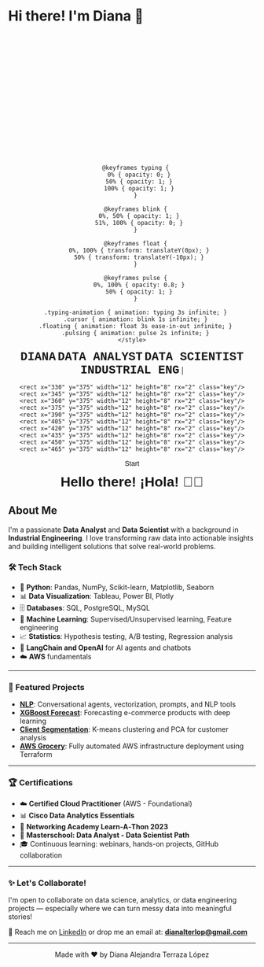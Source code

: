 # Hi there! I'm Diana 👋

<div align="center">

<svg width="800" height="400" xmlns="http://www.w3.org/2000/svg">
  <defs>
    <style>
      .bg { fill: #0d1117; }
      .computer-body { fill: #4a9eff; stroke: #2d5aa0; stroke-width: 3; }
      .screen { fill: #f0f6fc; stroke: #24292f; stroke-width: 2; }
      .keyboard { fill: #ffd700; stroke: #cc9900; stroke-width: 2; }
      .key { fill: #fff; stroke: #ddd; stroke-width: 1; }
      .text { font-family: 'Courier New', monospace; font-size: 24px; font-weight: bold; fill: #24292f; }
      .greeting { font-family: 'Arial', sans-serif; font-size: 28px; font-weight: bold; fill: #58a6ff; }
      .emoji { font-size: 24px; }
      .shape1 { fill: #ffd700; }
      .shape2 { fill: #ff6b9d; }
      .shape3 { fill: #4ecdc4; }
      .button { fill: #e6e6e6; stroke: #999; stroke-width: 2; cursor: pointer; }
      .button-text { font-family: 'Arial', sans-serif; font-size: 14px; fill: #333; text-anchor: middle; }
      .power-light { fill: #ff4444; }
      
      @keyframes typing {
        0% { opacity: 0; }
        50% { opacity: 1; }
        100% { opacity: 1; }
      }
      
      @keyframes blink {
        0%, 50% { opacity: 1; }
        51%, 100% { opacity: 0; }
      }
      
      @keyframes float {
        0%, 100% { transform: translateY(0px); }
        50% { transform: translateY(-10px); }
      }
      
      @keyframes pulse {
        0%, 100% { opacity: 0.8; }
        50% { opacity: 1; }
      }
      
      .typing-animation { animation: typing 3s infinite; }
      .cursor { animation: blink 1s infinite; }
      .floating { animation: float 3s ease-in-out infinite; }
      .pulsing { animation: pulse 2s infinite; }
    </style>
  </defs>
  
  <!-- Background -->
  <rect width="800" height="400" class="bg"/>
  
  <!-- Decorative shapes -->
  <ellipse cx="100" cy="100" rx="40" ry="60" class="shape1 floating"/>
  <path d="M 700 80 L 750 120 L 720 160 L 680 140 Z" class="shape2 floating" style="animation-delay: -1s;"/>
  <circle cx="80" cy="320" r="35" class="shape3 floating" style="animation-delay: -2s;"/>
  <path d="M 720 320 Q 750 280 780 320 Q 750 360 720 320" class="shape2 floating" style="animation-delay: -0.5s;"/>
  
  <!-- Computer Monitor -->
  <rect x="280" y="120" width="240" height="180" rx="15" class="computer-body"/>
  
  <!-- Screen -->
  <rect x="300" y="135" width="200" height="130" rx="5" class="screen"/>
  
  <!-- Power button and lights -->
  <circle cx="490" cy="285" r="4" class="power-light pulsing"/>
  <circle cx="505" cy="285" r="3" fill="#44ff44" class="pulsing" style="animation-delay: -1s;"/>
  
  <!-- Screen content -->
  <text x="400" y="160" class="text typing-animation" text-anchor="middle">DIANA</text>
  <text x="400" y="185" class="text typing-animation" style="animation-delay: 0.5s;" text-anchor="middle">DATA ANALYST</text>
  <text x="400" y="210" class="text typing-animation" style="animation-delay: 1s;" text-anchor="middle">DATA SCIENTIST</text>
  <text x="400" y="235" class="text typing-animation" style="animation-delay: 1.5s;" text-anchor="middle">INDUSTRIAL ENG</text>
  <text x="420" y="250" class="cursor">|</text>
  
  <!-- Computer Base/Stand -->
  <rect x="330" y="300" width="140" height="20" rx="10" class="computer-body"/>
  <rect x="370" y="320" width="60" height="30" rx="5" class="computer-body"/>
  
  <!-- Keyboard -->
  <ellipse cx="400" cy="370" rx="120" ry="25" class="keyboard"/>
  
  <!-- Keyboard keys (simplified) -->
  <g class="floating" style="animation-delay: -1.5s;">
    <rect x="320" y="360" width="12" height="8" rx="2" class="key"/>
    <rect x="335" y="360" width="12" height="8" rx="2" class="key"/>
    <rect x="350" y="360" width="12" height="8" rx="2" class="key"/>
    <rect x="365" y="360" width="12" height="8" rx="2" class="key"/>
    <rect x="380" y="360" width="12" height="8" rx="2" class="key"/>
    <rect x="395" y="360" width="12" height="8" rx="2" class="key"/>
    <rect x="410" y="360" width="12" height="8" rx="2" class="key"/>
    <rect x="425" y="360" width="12" height="8" rx="2" class="key"/>
    <rect x="440" y="360" width="12" height="8" rx="2" class="key"/>
    <rect x="455" y="360" width="12" height="8" rx="2" class="key"/>
    <rect x="470" y="360" width="12" height="8" rx="2" class="key"/>
    
    <rect x="330" y="375" width="12" height="8" rx="2" class="key"/>
    <rect x="345" y="375" width="12" height="8" rx="2" class="key"/>
    <rect x="360" y="375" width="12" height="8" rx="2" class="key"/>
    <rect x="375" y="375" width="12" height="8" rx="2" class="key"/>
    <rect x="390" y="375" width="12" height="8" rx="2" class="key"/>
    <rect x="405" y="375" width="12" height="8" rx="2" class="key"/>
    <rect x="420" y="375" width="12" height="8" rx="2" class="key"/>
    <rect x="435" y="375" width="12" height="8" rx="2" class="key"/>
    <rect x="450" y="375" width="12" height="8" rx="2" class="key"/>
    <rect x="465" y="375" width="12" height="8" rx="2" class="key"/>
  </g>
  
  <!-- Start button -->
  <rect x="580" y="280" width="80" height="35" rx="5" class="button floating"/>
  <text x="620" y="302" class="button-text">Start</text>
  
  <!-- Greeting text -->
  <text x="400" y="50" class="greeting typing-animation" text-anchor="middle" style="animation-delay: 2s;">Hello there! ¡Hola! 👋🤓</text>
</svg>

</div>

## About Me
I'm a passionate **Data Analyst** and **Data Scientist** with a background in **Industrial Engineering**. I love transforming raw data into actionable insights and building intelligent solutions that solve real-world problems.

### 🛠️ Tech Stack
- 🐍 **Python**: Pandas, NumPy, Scikit-learn, Matplotlib, Seaborn
- 📊 **Data Visualization**: Tableau, Power BI, Plotly
- 🗄️ **Databases**: SQL, PostgreSQL, MySQL
- 🤖 **Machine Learning**: Supervised/Unsupervised learning, Feature engineering
- 📈 **Statistics**: Hypothesis testing, A/B testing, Regression analysis
- 🧪 **LangChain and OpenAI** for AI agents and chatbots
- ☁️ **AWS** fundamentals

---

### 📌 Featured Projects
- [**NLP**](https://github.com/Dianaaleja/NLP): Conversational agents, vectorization, prompts, and NLP tools
- [**XGBoost Forecast**](https://github.com/Dianaaleja/corporacion_favorita): Forecasting e-commerce products with deep learning
- [**Client Segmentation**](https://github.com/Dianaaleja/travel_tide_customer_segment): K-means clustering and PCA for customer analysis
- [**AWS Grocery**](https://github.com/Dianaaleja/AWS_grocery): Fully automated AWS infrastructure deployment using Terraform

---

### 🏆 Certifications
- ☁️ **Certified Cloud Practitioner** (AWS - Foundational)
- 📊 **Cisco Data Analytics Essentials**
- 🧠 **Networking Academy Learn‑A‑Thon 2023**  
- 🏫 **Masterschool: Data Analyst - Data Scientist Path**
- 🎓 Continuous learning: webinars, hands-on projects, GitHub collaboration

---

### ✨ Let's Collaborate!
I'm open to collaborate on data science, analytics, or data engineering projects — especially where we can turn messy data into meaningful stories!

💬 Reach me on [LinkedIn](https://www.linkedin.com/in/dianaterrazalopez/) or drop me an email at: **dianalterlop@gmail.com**

---
   
<p align="center">
  Made with ❤️ by Diana Alejandra Terraza López
</p>
















